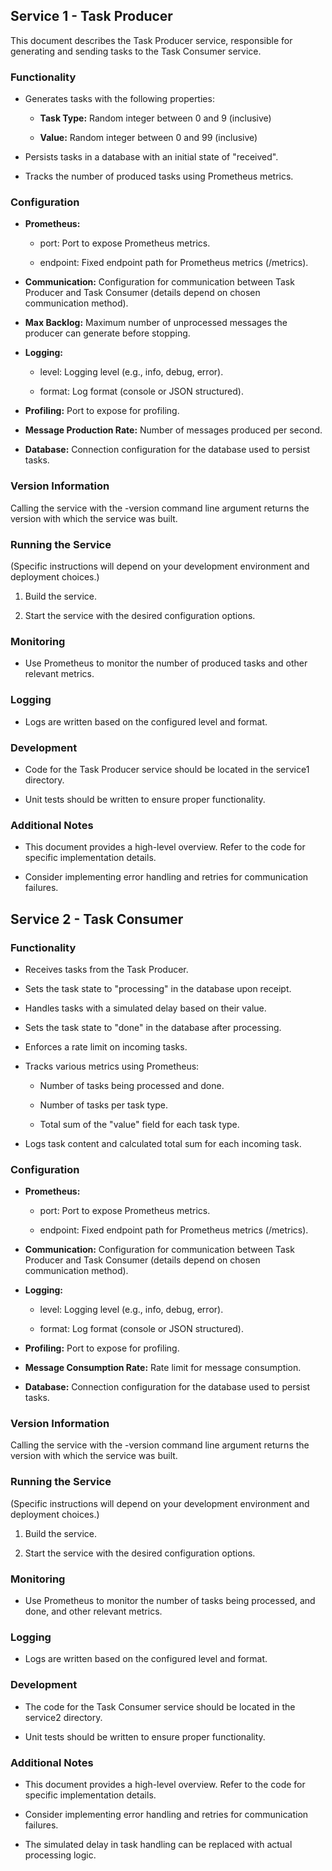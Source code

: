 Service 1 - Task Producer
-------------------------

This document describes the Task Producer service, responsible for generating and sending tasks to the Task Consumer service.

### Functionality

*   Generates tasks with the following properties:

    *   **Task Type:** Random integer between 0 and 9 (inclusive)

    *   **Value:** Random integer between 0 and 99 (inclusive)

*   Persists tasks in a database with an initial state of "received".

*   Tracks the number of produced tasks using Prometheus metrics.


### Configuration

*   **Prometheus:**

    *   port: Port to expose Prometheus metrics.

    *   endpoint: Fixed endpoint path for Prometheus metrics (/metrics).

*   **Communication:** Configuration for communication between Task Producer and Task Consumer (details depend on chosen communication method).

*   **Max Backlog:** Maximum number of unprocessed messages the producer can generate before stopping.

*   **Logging:**

    *   level: Logging level (e.g., info, debug, error).

    *   format: Log format (console or JSON structured).

*   **Profiling:** Port to expose for profiling.

*   **Message Production Rate:** Number of messages produced per second.

*   **Database:** Connection configuration for the database used to persist tasks.


### Version Information

Calling the service with the -version command line argument returns the version with which the service was built.

### Running the Service

(Specific instructions will depend on your development environment and deployment choices.)

1.  Build the service.

2.  Start the service with the desired configuration options.


### Monitoring

*   Use Prometheus to monitor the number of produced tasks and other relevant metrics.


### Logging

*   Logs are written based on the configured level and format.


### Development

*   Code for the Task Producer service should be located in the service1 directory.

*   Unit tests should be written to ensure proper functionality.


### Additional Notes

*   This document provides a high-level overview. Refer to the code for specific implementation details.

*   Consider implementing error handling and retries for communication failures.

Service 2 - Task Consumer
-------------------------

### Functionality

*   Receives tasks from the Task Producer.

*   Sets the task state to "processing" in the database upon receipt.

*   Handles tasks with a simulated delay based on their value.

*   Sets the task state to "done" in the database after processing.

*   Enforces a rate limit on incoming tasks.

*   Tracks various metrics using Prometheus:

    *   Number of tasks being processed and done.

    *   Number of tasks per task type.

    *   Total sum of the "value" field for each task type.

*   Logs task content and calculated total sum for each incoming task.


### Configuration

*   **Prometheus:**

    *   port: Port to expose Prometheus metrics.

    *   endpoint: Fixed endpoint path for Prometheus metrics (/metrics).

*   **Communication:** Configuration for communication between Task Producer and Task Consumer (details depend on chosen communication method).

*   **Logging:**

    *   level: Logging level (e.g., info, debug, error).

    *   format: Log format (console or JSON structured).

*   **Profiling:** Port to expose for profiling.

*   **Message Consumption Rate:** Rate limit for message consumption.

*   **Database:** Connection configuration for the database used to persist tasks.


### Version Information

Calling the service with the -version command line argument returns the version with which the service was built.

### Running the Service

(Specific instructions will depend on your development environment and deployment choices.)

1.  Build the service.

2.  Start the service with the desired configuration options.


### Monitoring

*   Use Prometheus to monitor the number of tasks being processed, and done, and other relevant metrics.


### Logging

*   Logs are written based on the configured level and format.


### Development

*   The code for the Task Consumer service should be located in the service2 directory.

*   Unit tests should be written to ensure proper functionality.


### Additional Notes

*   This document provides a high-level overview. Refer to the code for specific implementation details.

*   Consider implementing error handling and retries for communication failures.

*   The simulated delay in task handling can be replaced with actual processing logic.